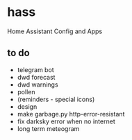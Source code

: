 # hass
Home Assistant Config and Apps

## to do
- telegram bot
- dwd forecast
- dwd warnings
- pollen
- (reminders - special icons)
- design
- make garbage.py http-error-resistant
- fix darksky error when no internet
- long term meteogram
